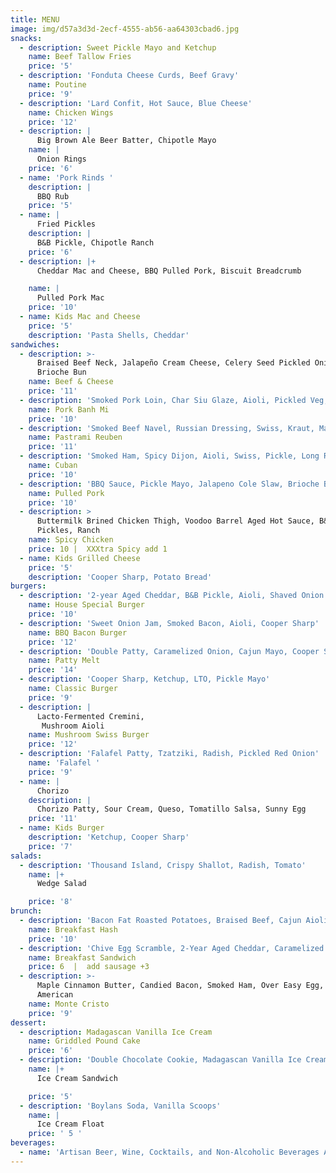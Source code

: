 ```yaml
---
title: MENU
image: img/d57a3d3d-2ecf-4555-ab56-aa64303cbad6.jpg
snacks:
  - description: Sweet Pickle Mayo and Ketchup
    name: Beef Tallow Fries
    price: '5'
  - description: 'Fonduta Cheese Curds, Beef Gravy'
    name: Poutine
    price: '9'
  - description: 'Lard Confit, Hot Sauce, Blue Cheese'
    name: Chicken Wings
    price: '12'
  - description: |
      Big Brown Ale Beer Batter, Chipotle Mayo
    name: |
      Onion Rings 
    price: '6'
  - name: 'Pork Rinds '
    description: |
      BBQ Rub
    price: '5'
  - name: |
      Fried Pickles
    description: |
      B&B Pickle, Chipotle Ranch
    price: '6'
  - description: |+
      Cheddar Mac and Cheese, BBQ Pulled Pork, Biscuit Breadcrumb

    name: |
      Pulled Pork Mac  
    price: '10'
  - name: Kids Mac and Cheese
    price: '5'
    description: 'Pasta Shells, Cheddar'
sandwiches:
  - description: >-
      Braised Beef Neck, Jalapeño Cream Cheese, Celery Seed Pickled Onion,
      Brioche Bun
    name: Beef & Cheese
    price: '11'
  - description: 'Smoked Pork Loin, Char Siu Glaze, Aioli, Pickled Veg, Cilantro, Jalapeno'
    name: Pork Banh Mi
    price: '10'
  - description: 'Smoked Beef Navel, Russian Dressing, Swiss, Kraut, Marble Rye'
    name: Pastrami Reuben
    price: '11'
  - description: 'Smoked Ham, Spicy Dijon, Aioli, Swiss, Pickle, Long Roll'
    name: Cuban
    price: '10'
  - description: 'BBQ Sauce, Pickle Mayo, Jalapeno Cole Slaw, Brioche Bun'
    name: Pulled Pork
    price: '10'
  - description: >
      Buttermilk Brined Chicken Thigh, Voodoo Barrel Aged Hot Sauce, B&B
      Pickles, Ranch
    name: Spicy Chicken
    price: 10 |  XXXtra Spicy add 1
  - name: Kids Grilled Cheese
    price: '5'
    description: 'Cooper Sharp, Potato Bread'
burgers:
  - description: '2-year Aged Cheddar, B&B Pickle, Aioli, Shaved Onion'
    name: House Special Burger
    price: '10'
  - description: 'Sweet Onion Jam, Smoked Bacon, Aioli, Cooper Sharp'
    name: BBQ Bacon Burger
    price: '12'
  - description: 'Double Patty, Caramelized Onion, Cajun Mayo, Cooper Sharp, Rye Bread'
    name: Patty Melt
    price: '14'
  - description: 'Cooper Sharp, Ketchup, LTO, Pickle Mayo'
    name: Classic Burger
    price: '9'
  - description: |
      Lacto-Fermented Cremini,
       Mushroom Aioli
    name: Mushroom Swiss Burger
    price: '12'
  - description: 'Falafel Patty, Tzatziki, Radish, Pickled Red Onion'
    name: 'Falafel '
    price: '9'
  - name: |
      Chorizo 
    description: |
      Chorizo Patty, Sour Cream, Queso, Tomatillo Salsa, Sunny Egg
    price: '11'
  - name: Kids Burger
    description: 'Ketchup, Cooper Sharp'
    price: '7'
salads:
  - description: 'Thousand Island, Crispy Shallot, Radish, Tomato'
    name: |+
      Wedge Salad 

    price: '8'
brunch:
  - description: 'Bacon Fat Roasted Potatoes, Braised Beef, Cajun Aioli, Sunny Egg'
    name: Breakfast Hash
    price: '10'
  - description: 'Chive Egg Scramble, 2-Year Aged Cheddar, Caramelized Onion, Aioli'
    name: Breakfast Sandwich
    price: 6  |  add sausage +3
  - description: >-
      Maple Cinnamon Butter, Candied Bacon, Smoked Ham, Over Easy Egg, Cooper
      American
    name: Monte Cristo
    price: '9'
dessert:
  - description: Madagascan Vanilla Ice Cream
    name: Griddled Pound Cake
    price: '6'
  - description: 'Double Chocolate Cookie, Madagascan Vanilla Ice Cream'
    name: |+
      Ice Cream Sandwich 

    price: '5'
  - description: 'Boylans Soda, Vanilla Scoops'
    name: |
      Ice Cream Float
    price: ' 5 '
beverages:
  - name: 'Artisan Beer, Wine, Cocktails, and Non-Alcoholic Beverages Available'
---
```

